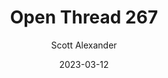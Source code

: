 ---
layout: podcast
title: "Open Thread 267"
author: Scott Alexander
description: https://astralcodexten.substack.com/p/open-thread-267
date: 2023-03-12
length: 372963
duration: 93
guid: open-thread-267
---